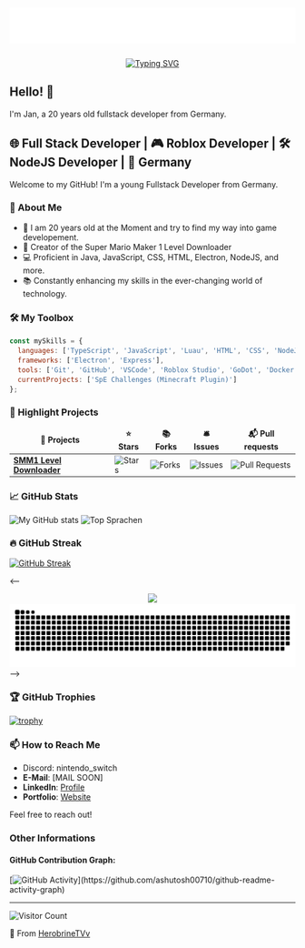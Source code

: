 <h1 align="center">
  <img src="https://raw.githubusercontent.com/HerobrineTV/HerobrineTV/main/assets/name.svg" alt="Jan Waschinski" />
</h1>
<div align="center">
  
[![Typing SVG](https://readme-typing-svg.demolab.com?font=Fira+Code&pause=1000&color=FF004C&center=true&vCenter=true&random=false&width=435&lines=20+Year+old+Programmer;10%2B+Years+of+Coding+Experience;Open+Source+Developer;Fullstack+Experience)](https://git.io/typing-svg)

</div>

## Hello! 👋
I'm Jan, a 20 years old fullstack developer from Germany.

## 🌐 Full Stack Developer | 🎮 Roblox Developer | 🛠️ NodeJS Developer | 📍 Germany

Welcome to my GitHub! I'm a young Fullstack Developer from Germany.

### 🚀 About Me
- 🌱 I am 20 years old at the Moment and try to find my way into game developement.
- 👾 Creator of the Super Mario Maker 1 Level Downloader
- 💻 Proficient in Java, JavaScript, CSS, HTML, Electron, NodeJS, and more.
- 📚 Constantly enhancing my skills in the ever-changing world of technology.

### 🛠️ My Toolbox
```javascript
const mySkills = {
  languages: ['TypeScript', 'JavaScript', 'Luau', 'HTML', 'CSS', 'NodeJS', 'GML', 'GoDot', 'C#', 'Python', 'Java'],
  frameworks: ['Electron', 'Express'],
  tools: ['Git', 'GitHub', 'VSCode', 'Roblox Studio', 'GoDot', 'Docker'],
  currentProjects: ['SpE Challenges (Minecraft Plugin)']
};
```

### 🌟 Highlight Projects
<table>
  <thead align="center">
    <tr border: none;>
      <td><b>🎁 Projects</b></td>
      <td><b>⭐ Stars</b></td>
      <td><b>📚 Forks</b></td>
      <td><b>🛎 Issues</b></td>
      <td><b>📬 Pull requests</b></td>
    </tr>
  </thead>
  <tbody>
    <tr>
      <td><a href="https://github.com/HerobrineTV/SMM1-Level-Downloader"><b>SMM1 Level Downloader</b></a></td>
      <td><img alt="Stars" src="https://img.shields.io/github/stars/HerobrineTV/SMM1-Level-Downloader?style=flat-square&labelColor=343b41"/></td>
      <td><img alt="Forks" src="https://img.shields.io/github/forks/HerobrineTV/SMM1-Level-Downloader?style=flat-square&labelColor=343b41"/></td>
      <td><img alt="Issues" src="https://img.shields.io/github/issues/HerobrineTV/SMM1-Level-Downloader?style=flat-square&labelColor=343b41"/></td>
      <td><img alt="Pull Requests" src="https://img.shields.io/github/issues-pr/HerobrineTV/SMM1-Level-Downloader?style=flat-square&labelColor=343b41"/></td>
    </tr>
  </tbody>
</table>

### 📈 GitHub Stats
![My GitHub stats](https://github-readme-stats.vercel.app/api?username=HerobrineTV&show_icons=true&theme=radical)
![Top Sprachen](https://github-readme-stats.vercel.app/api/top-langs/?username=HerobrineTv&layout=compact&theme=radical)

### 🔥 GitHub Streak
[![GitHub Streak](https://github-readme-streak-stats.herokuapp.com/?user=HerobrineTV&theme=radical)](https://git.io/streak-stats)

<--
<div align="center">
	<img src="https://cdn.jsdelivr.net/gh/HerobrineTV/HerobrineTV/assets/github-contribution-grid-snake.svg" />
</div>
<picture>
  <source media="(prefers-color-scheme: dark)" srcset="https://raw.githubusercontent.com/HerobrineTV/HerobrineTV/output/github-contribution-grid-snake-dark.svg">
  <source media="(prefers-color-scheme: light)" srcset="https://raw.githubusercontent.com/HerobrineTV/HerobrineTV/output/github-contribution-grid-snake.svg">
  <img alt="github contribution grid snake animation" src="https://raw.githubusercontent.com/adorabled4/adorabled4/output/github-contribution-grid-snake.svg">
</picture>
-->

### 🏆 GitHub Trophies
[![trophy](https://github-profile-trophy.vercel.app/?username=HerobrineTV&theme=radical)](https://github.com/ryo-ma/github-profile-trophy)

### 📫 How to Reach Me
- Discord: nintendo_switch
- **E-Mail**: [MAIL SOON]
- **LinkedIn**: [Profile](https://www.linkedin.com/in/jan-waschinski-a52676277)
- **Portfolio**: [Website](https://waschinski.net)

Feel free to reach out!



### Other Informations

#### GitHub Contribution Graph:
[![GitHub Activity](https://github-readme-activity-graph.vercel.app/graph?username=HerobrineTV&theme=react-dark&bg_color=20232a&hide_border=true")](https://github.com/ashutosh00710/github-readme-activity-graph)

---
![Visitor Count](https://profile-counter.glitch.me/HerobrineTV/count.svg)

🌟 From [HerobrineTVv](https://github.com/HerobrineTV)
